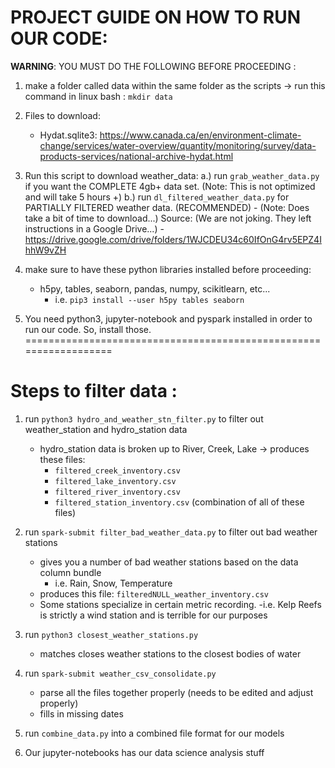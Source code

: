 # PROJECT GUIDE ON HOW TO RUN OUR CODE: 
**WARNING**: YOU MUST DO THE FOLLOWING BEFORE PROCEEDING :
1. make a folder called data within the same folder as the scripts -> run this command in linux bash : `mkdir data`

2. Files to download: 
    - Hydat.sqlite3: https://www.canada.ca/en/environment-climate-change/services/water-overview/quantity/monitoring/survey/data-products-services/national-archive-hydat.html

3. Run this script to download weather_data:
   a.)  run `grab_weather_data.py` if you want the COMPLETE 4gb+ data set. (Note: This is not optimized and will take 5 hours +)
    b.) run `dl_filtered_weather_data.py` for PARTIALLY FILTERED weather data. (RECOMMENDED)
        - (Note: Does take a bit of time to download...)
    Source: (We are not joking. They left instructions in a Google Drive...)
        - https://drive.google.com/drive/folders/1WJCDEU34c60IfOnG4rv5EPZ4IhhW9vZH

4. make sure to have these python libraries installed before proceeding: 
    - h5py, tables, seaborn, pandas, numpy, scikitlearn, etc... 
        - i.e. `pip3 install --user h5py tables seaborn`
5. You need python3, jupyter-notebook and pyspark installed in order to run our code. So, install those. 
==================================================================

# Steps to filter data : 
1. run `python3 hydro_and_weather_stn_filter.py` to filter out weather_station and hydro_station data 
    - hydro_station data is broken up to River, Creek, Lake -> produces these files: 
        - `filtered_creek_inventory.csv`    
        - `filtered_lake_inventory.csv`
        - `filtered_river_inventory.csv`
        - `filtered_station_inventory.csv` (combination of all of these files)

2. run `spark-submit filter_bad_weather_data.py` to filter out bad weather stations 
    - gives you a number of bad weather stations based on the data column bundle 
        - i.e. Rain, Snow, Temperature
    - produces this file:  `filteredNULL_weather_inventory.csv`
    - Some stations specialize in certain metric recording. 
        -i.e. Kelp Reefs is strictly a wind station and is terrible for our purposes

3. run `python3 closest_weather_stations.py` 
    - matches closes weather stations to the closest bodies of water 

 4. run `spark-submit weather_csv_consolidate.py` 
    - parse all the files together properly (needs to be edited and adjust properly)
    - fills in missing dates 

5.  run `combine_data.py` into a combined file format for our models 

6. Our jupyter-notebooks has our data science analysis stuff 

